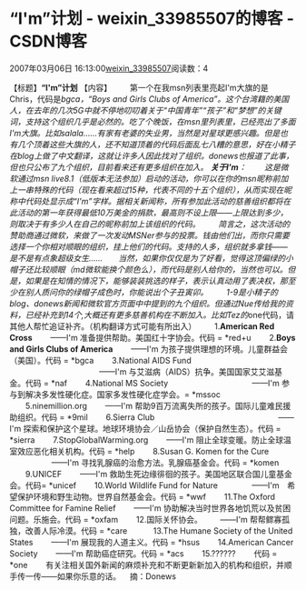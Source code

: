 # “I'm”计划 - weixin_33985507的博客 - CSDN博客
2007年03月06日 16:13:00[weixin_33985507](https://me.csdn.net/weixin_33985507)阅读数：4

【标题】**“I'm”计划**
【内容】
　　第一个在我msn列表里亮起I'm大旗的是Chris，代码是*bgca，“Boys and Girls Clubs of America”。这个台湾籍的美国人，在去年的几次5G中就不停地叨叨着关于“中国青年”“孩子”和“梦想”的关键词，支持这个组织几乎是必然的。吃了个晚饭，在msn里列表里，已经亮出了多面I'm大旗。比如salala……有家有老婆的失业男，当然是对星球更感兴趣。但是也有几个顶着这些大旗的人，还不知道顶着的代码后面乱七八糟的意思，好在小精子在blog上做了中文翻译，这就让许多人因此找对了组织。donews也报道了此事，但也只公布了九个组织，目前看来还有更多组织在加入。
**关于I'm**：
　　这是微软通过msn live8.1（低版本无法参加）启动的活动，你可以在你的msn昵称前加上一串特殊的代码（现在看来超过15种，代表不同的十五个组织），从而实现在昵称中代码处显示成“I'm”字样。据相关新闻称，所有参加此活动的慈善组织都将在此活动的第一年获得最低10万美金的捐款，最高则不设上限——上限达到多少，则取决于有多少人在自己的昵称前加上该组织的代码。
　　简言之，这次活动的赞助商通过微软，来做了一次发动MSNer参与的投票。钱由他们出，而你只需要选择一个你相对顺眼的组织，挂上他们的代码。支持的人多，组织就多拿钱——是不是有点象超级女生……
      当然，如果你仅仅是为了好看，觉得这顶偏绿的小帽子还比较顺眼（md微软能换个颜色么），而代码是别人给你的，当然也可以。但是，如果是在知情的情况下，能够装装挑选的样子，表示认真动用了表决权，那至少在别人质问你的绿帽子成色时，你能说出个子丑寅卯。
　　1-9是小精子的blog、donews新闻和微软官方页面中中提到的九个组织。但通过Nue传给我的资料，已经补充到14个,大概还有更多慈善机构在不断加入。比如Tez的*one代码，请其他人帮忙追证补齐。（机构翻译方式可能有所出入）
　　1.**American Red Cross**
　　——I'm 准备提供帮助。美国红十字协会。代码 = *red+u
　　2.**Boys and Girls Clubs of America**
　　——I'm 为孩子提供理想的环境。儿童群益会（美国）。代码 = *bgca
　　3.National AIDS Fund 　　　　　　　　　
　　——I'm 与艾滋病（AIDS）抗争。美国国家艾艾滋基金。代码 = *naf
　　4.National MS Society 　　　　　　　　
　　——I'm 参与到解决多发性硬化症。国家多发性硬化症学会。= *mssoc
　　5.ninemillion.org
　　——I'm 帮助9百万流离失所的孩子。国际儿童难民援助组织。代码 = *9mil
　　6.Sierra Club 　　　　　　　　　　　　　
　　—— I'm 探索和保护这个星球。地球环境协会／山岳协会（保护自然生态）。代码 = *sierra
　　7.StopGlobalWarming.org
　　——I'm 阻止全球变暖。防止全球温室效应恶化相关机构。代码 = *help
　　8.Susan G. Komen for the Cure 　　　
　　——I'm 寻找乳腺癌的治愈方法。乳腺癌基金会。代码 = *komen
　　9.UNICEF
　　——I'm 救助生死边缘徘徊的孩子。美国地区联合国儿童基金会。代码= *unicef
　　10.World Wildlife Fund for Nature　　
　　——I'm　希望保护环境和野生动物。世界自然基金会。代码 = *wwf
　　11.The Oxford Committee for Famine Relief
　　——I'm 协助解决当时世界各地饥荒以及贫困问题。乐施会。代码 = *oxfam
　　12.国际关怀协会。
　　——I'm 帮帮鳏寡孤独，改善人际冷漠。代码 = *care　
　　13.The Humane Society of the United States
　　——I'm 展现我的人道主义。代码 = *hsus
　　14.American Cancer Society
　　——I'm 帮助癌症研究。代码 = *acs
　　15.??????
　　代码 = *one
　　有关注相关国外新闻的麻烦补充和不断更新新加入的机构和组织，并顺手传一传——如果你乐意的话。
   摘：Donews
